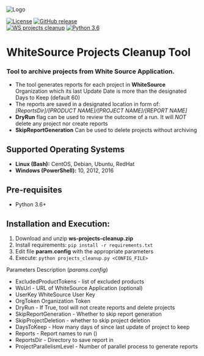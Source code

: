 ![Logo](https://whitesource-resources.s3.amazonaws.com/ws-sig-images/Whitesource_Logo_178x44.png)  

[![License](https://img.shields.io/badge/License-Apache%202.0-yellowgreen.svg)](https://opensource.org/licenses/Apache-2.0)
[![GitHub release](https://img.shields.io/github/v/release/whitesource-ps/ws-cleanup-tool)](https://github.com/whitesource-ps/ws-cleanup-tool/releases/latest)  
[![WS projects cleanup](https://github.com/whitesource-ps/ws-cleanup-tool/actions/workflows/ci.yml/badge.svg)](https://github.com/whitesource-ps/ws-cleanup-tool/actions/workflows/ci.yml)
[![Python 3.6](https://upload.wikimedia.org/wikipedia/commons/thumb/8/8c/Blue_Python_3.6%2B_Shield_Badge.svg/86px-Blue_Python_3.6%2B_Shield_Badge.svg.png)](https://www.python.org/downloads/release/python-360/)

# WhiteSource Projects Cleanup Tool
### Tool to archive projects from White Source Application.
* The tool generates reports for each project in **WhiteSource** Organization which its last Update Date is more than the designated Days to Keep (default 60)
* The reports are saved in a designated location in form of: _[ReportsDir]/[PRODUCT NAME]/[PROJECT NAME]/[REPORT NAME]_  
* **DryRun** flag can be used to review the outcome of a run. It will _NOT_ delete any project nor create reports 
* **SkipReportGeneration** Can be used to delete projects without archiving

## Supported Operating Systems
- **Linux (Bash):**	CentOS, Debian, Ubuntu, RedHat
- **Windows (PowerShell):**	10, 2012, 2016

## Pre-requisites
* Python 3.6+

## Installation and Execution:
1. Download and unzip **ws-projects-cleanup.zip** 
1. Install requirements: `pip install -r requirements.txt`
1. Edit file **param.config** with the appropriate parameters
1. Execute: `python projects_cleanup.py <CONFIG_FILE>` 
  
Parameters Description (_params.config_)
* ExcludedProductTokens - list of excluded products
* WsUrl - URL of WhiteSource Application (optional) 
* UserKey WhiteSource User Key
* OrgToken Organization Token
* DryRun - If True, tool will not create reports and delete projects
* SkipReportGeneration - Whether to skip report generation  
* SkipProjectDeletion - whether to skip project deletion
* DaysToKeep - How many days of since last update of project to keep 
* Reports - Report names to run ()
* ReportsDir - Directory to save report in
* ProjectParallelismLevel - Number of parallel process to generate reports  
